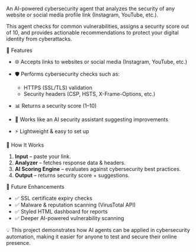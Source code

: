 An AI-powered cybersecurity agent that analyzes the security of any website or social media profile link (Instagram, YouTube, etc.).

This agent checks for common vulnerabilities, assigns a security score out of 10, and provides actionable recommendations to protect your digital identity from cyberattacks.


🚀 Features

* 🌐 Accepts links to websites or social media (Instagram, YouTube, etc.)
* 🛡️ Performs cybersecurity checks such as:

  * HTTPS (SSL/TLS) validation
  * Security headers (CSP, HSTS, X-Frame-Options, etc.)
* 📊 Returns a security score (1–10)
* 🤖 Works like an AI security assistant suggesting improvements
* ⚡ Lightweight & easy to set up



🔧 How It Works

1. **Input** – paste your link.
2. **Analyzer** – fetches response data & headers.
3. **AI Scoring Engine** – evaluates against cybersecurity best practices.
4. **Output** – returns security score + suggestions.


🔮 Future Enhancements

* ✅ SSL certificate expiry checks
* ✅ Malware & reputation scanning (VirusTotal API)
* ✅ Styled HTML dashboard for reports
* ✅ Deeper AI-powered vulnerability scanning



💡 This project demonstrates how AI agents can be applied in cybersecurity automation, making it easier for anyone to test and secure their online presence.


